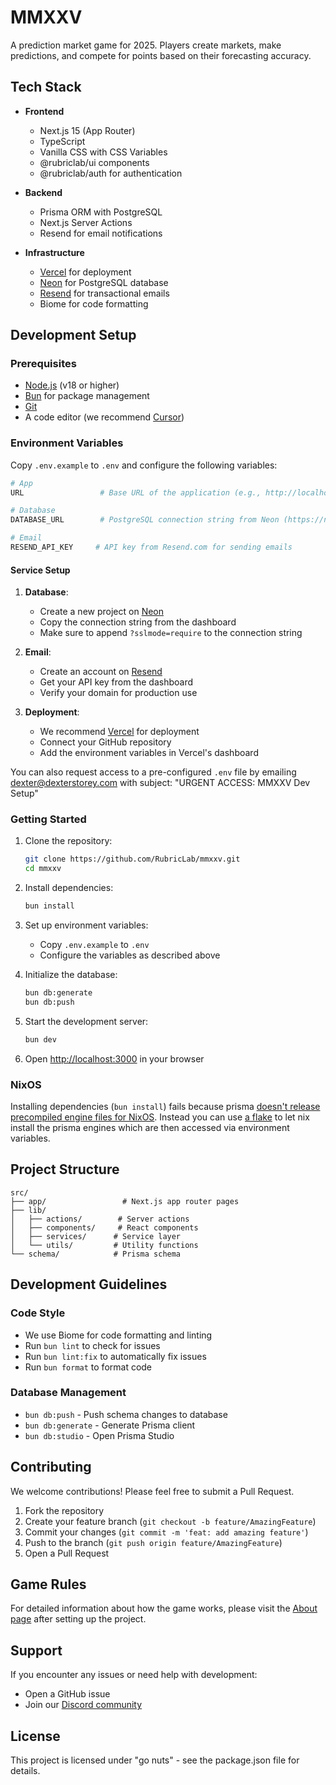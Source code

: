 # MMXXV

A prediction market game for 2025. Players create markets, make predictions, and compete for points based on their forecasting accuracy.

## Tech Stack

- **Frontend**
  - Next.js 15 (App Router)
  - TypeScript
  - Vanilla CSS with CSS Variables
  - @rubriclab/ui components
  - @rubriclab/auth for authentication

- **Backend**
  - Prisma ORM with PostgreSQL
  - Next.js Server Actions
  - Resend for email notifications

- **Infrastructure**
  - [Vercel](https://vercel.com) for deployment
  - [Neon](https://neon.tech) for PostgreSQL database
  - [Resend](https://resend.com) for transactional emails
  - Biome for code formatting

## Development Setup

### Prerequisites

- [Node.js](https://nodejs.org/) (v18 or higher)
- [Bun](https://bun.sh) for package management
- [Git](https://github.com/)
- A code editor (we recommend [Cursor](https://cursor.sh))

### Environment Variables

Copy `.env.example` to `.env` and configure the following variables:

```bash
# App
URL                 # Base URL of the application (e.g., http://localhost:3000 for development)

# Database
DATABASE_URL        # PostgreSQL connection string from Neon (https://neon.tech)

# Email
RESEND_API_KEY     # API key from Resend.com for sending emails
```

#### Service Setup

1. **Database**: 
   - Create a new project on [Neon](https://neon.tech)
   - Copy the connection string from the dashboard
   - Make sure to append `?sslmode=require` to the connection string

2. **Email**:
   - Create an account on [Resend](https://resend.com)
   - Get your API key from the dashboard
   - Verify your domain for production use

3. **Deployment**:
   - We recommend [Vercel](https://vercel.com) for deployment
   - Connect your GitHub repository
   - Add the environment variables in Vercel's dashboard

You can also request access to a pre-configured `.env` file by emailing dexter@dexterstorey.com with subject: "URGENT ACCESS: MMXXV Dev Setup"

### Getting Started

1. Clone the repository:
   ```bash
   git clone https://github.com/RubricLab/mmxxv.git
   cd mmxxv
   ```

2. Install dependencies:
   ```bash
   bun install
   ```

3. Set up environment variables:
   - Copy `.env.example` to `.env`
   - Configure the variables as described above

4. Initialize the database:
   ```bash
   bun db:generate
   bun db:push
   ```

5. Start the development server:
   ```bash
   bun dev
   ```

6. Open [http://localhost:3000](http://localhost:3000) in your browser

### NixOS

Installing dependencies (`bun install`) fails because prisma [doesn't release precompiled engine files for NixOS](https://www.prisma.io/docs/orm/more/under-the-hood/engines#using-custom-engine-libraries-or-binaries). Instead you can use [a flake](https://github.com/prisma/prisma/issues/3026#issuecomment-927258138) to let nix install the prisma engines which are then accessed via environment variables.

## Project Structure

```
src/
├── app/                 # Next.js app router pages
├── lib/
│   ├── actions/        # Server actions
│   ├── components/     # React components
│   ├── services/      # Service layer
│   └── utils/         # Utility functions
└── schema/            # Prisma schema
```

## Development Guidelines

### Code Style

- We use Biome for code formatting and linting
- Run `bun lint` to check for issues
- Run `bun lint:fix` to automatically fix issues
- Run `bun format` to format code

### Database Management

- `bun db:push` - Push schema changes to database
- `bun db:generate` - Generate Prisma client
- `bun db:studio` - Open Prisma Studio

## Contributing

We welcome contributions! Please feel free to submit a Pull Request.

1. Fork the repository
2. Create your feature branch (`git checkout -b feature/AmazingFeature`)
3. Commit your changes (`git commit -m 'feat: add amazing feature'`)
4. Push to the branch (`git push origin feature/AmazingFeature`)
5. Open a Pull Request

## Game Rules

For detailed information about how the game works, please visit the [About page](https://mmxxv.com/about) after setting up the project.

## Support

If you encounter any issues or need help with development:
- Open a GitHub issue
- Join our [Discord community](https://discord.gg/ndC6qaQC)

## License

This project is licensed under "go nuts" - see the package.json file for details.
